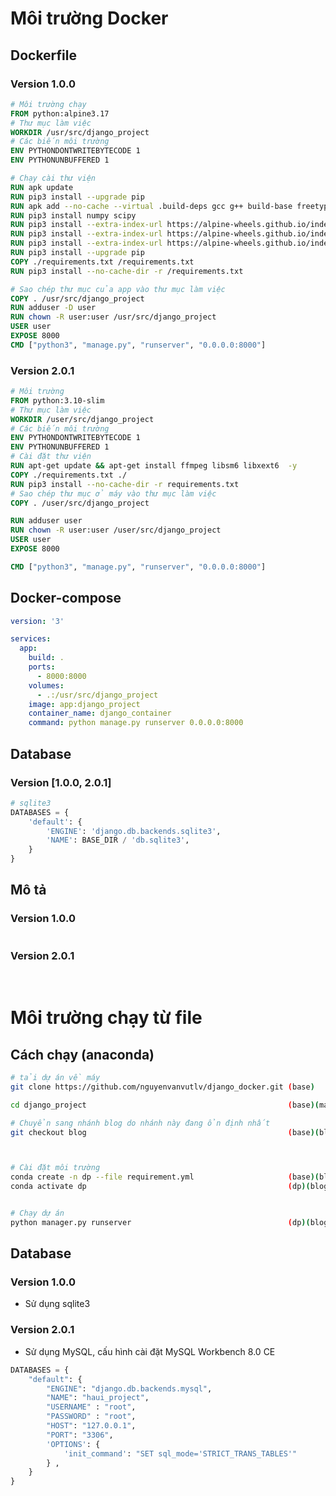 # Môi trường Docker

## Dockerfile

### Version 1.0.0

``` Dockerfile
# Môi trường chạy
FROM python:alpine3.17
# Thư mục làm việc
WORKDIR /usr/src/django_project
# Các biến môi trường
ENV PYTHONDONTWRITEBYTECODE 1
ENV PYTHONUNBUFFERED 1

# Chạy cài thư viện
RUN apk update
RUN pip3 install --upgrade pip
RUN apk add --no-cache --virtual .build-deps gcc g++ build-base freetype-dev libpng-dev openblas-dev py3-scipy
RUN pip3 install numpy scipy
RUN pip3 install --extra-index-url https://alpine-wheels.github.io/index numpy
RUN pip3 install --extra-index-url https://alpine-wheels.github.io/index opencv-python
RUN pip3 install --extra-index-url https://alpine-wheels.github.io/index Pillow
RUN pip3 install --upgrade pip 
COPY ./requirements.txt /requirements.txt
RUN pip3 install --no-cache-dir -r /requirements.txt

# Sao chép thư mục của app vào thư mục làm việc
COPY . /usr/src/django_project
RUN adduser -D user
RUN chown -R user:user /usr/src/django_project
USER user
EXPOSE 8000
CMD ["python3", "manage.py", "runserver", "0.0.0.0:8000"]
```

### Version 2.0.1

```Dockerfile
# Môi trường
FROM python:3.10-slim
# Thư mục làm việc
WORKDIR /user/src/django_project
# Các biến môi trường
ENV PYTHONDONTWRITEBYTECODE 1
ENV PYTHONUNBUFFERED 1
# Cài đặt thư viện
RUN apt-get update && apt-get install ffmpeg libsm6 libxext6  -y
COPY ./requirements.txt ./
RUN pip3 install --no-cache-dir -r requirements.txt
# Sao chép thư mục ở máy vào thư mục làm việc
COPY . /user/src/django_project

RUN adduser user
RUN chown -R user:user /user/src/django_project
USER user
EXPOSE 8000

CMD ["python3", "manage.py", "runserver", "0.0.0.0:8000"]
```

## Docker-compose
``` yml
version: '3'

services:
  app:
    build: .
    ports:
      - 8000:8000
    volumes:
      - .:/usr/src/django_project
    image: app:django_project
    container_name: django_container
    command: python manage.py runserver 0.0.0.0:8000
```

## Database

### Version [1.0.0, 2.0.1]

```python
# sqlite3
DATABASES = {
    'default': {
        'ENGINE': 'django.db.backends.sqlite3',
        'NAME': BASE_DIR / 'db.sqlite3',
    }
}
```

## Mô tả

### Version 1.0.0

<img src="demo/demo1.png" alt=""/>

### Version 2.0.1

<img src="demo/demo2.png" alt=""/>
<img src="demo/demo3.png" alt=""/>
<img src="demo/demo4.png" alt=""/>

# Môi trường chạy từ file

## Cách chạy (anaconda)

``` bash
# tải dự án về máy
git clone https://github.com/nguyenvanvutlv/django_docker.git (base)

cd django_project                                             (base)(main)

# Chuyển sang nhánh blog do nhánh này đang ổn định nhất
git checkout blog                                             (base)(blog)



# Cài đặt môi trường
conda create -n dp --file requirement.yml                     (base)(blog)
conda activate dp                                             (dp)(blog)


# Chạy dự án
python manager.py runserver                                   (dp)(blog)
```

## Database

### Version 1.0.0

- Sử dụng sqlite3

### Version 2.0.1

- Sử dụng MySQL, cấu hình cài đặt MySQL Workbench 8.0 CE

```python
DATABASES = {
    "default": {
        "ENGINE": "django.db.backends.mysql",
        "NAME": "haui_project",
        "USERNAME" : "root",
        "PASSWORD" : "root",
        "HOST": "127.0.0.1",
        "PORT": "3306",
        'OPTIONS': {  
            'init_command': "SET sql_mode='STRICT_TRANS_TABLES'"  
        } ,
    }
}
```